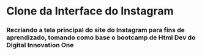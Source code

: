 # Clone da Interface do Instagram
### Recriando a tela principal do site do Instagram para fins de aprendizado, tomando como base o bootcamp de Html Dev do Digital Innovation One
